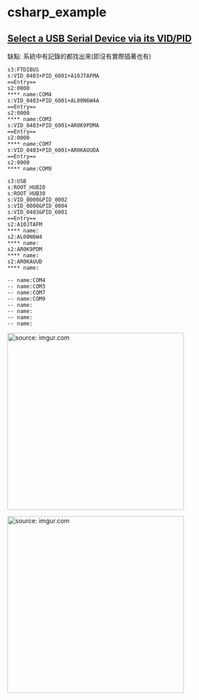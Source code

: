 # csharp_example

## [Select a USB Serial Device via its VID/PID][1]


缺點: 系統中有記錄的都找出來(即沒有實際插著也有)


```
s3:FTDIBUS
s:VID_0403+PID_6001+A10JTAFMA
==Entry==
s2:0000
**** name:COM4
s:VID_0403+PID_6001+AL00N6W4A
==Entry==
s2:0000
**** name:COM3
s:VID_0403+PID_6001+AR0K9PDMA
==Entry==
s2:0000
**** name:COM7
s:VID_0403+PID_6001+AR0KAUUDA
==Entry==
s2:0000
**** name:COM9
```

```
s3:USB
s:ROOT_HUB20
s:ROOT_HUB30
s:VID_0000&PID_0002
s:VID_0000&PID_0004
s:VID_0403&PID_6001
==Entry==
s2:A10JTAFM
**** name:
s2:AL00N6W4
**** name:
s2:AR0K9PDM
**** name:
s2:AR0KAUUD
**** name:
```

```
-- name:COM4
-- name:COM3
-- name:COM7
-- name:COM9
-- name:
-- name:
-- name:
-- name:
```

<a href="https://imgur.com/NFOFBvh"><img src="https://i.imgur.com/NFOFBvh.png" title="source: imgur.com" width="400px" /></a>

<a href="https://imgur.com/bFnnlHy"><img src="https://i.imgur.com/bFnnlHy.png" title="source: imgur.com" width="400px" /></a>


[1]:https://www.codeproject.com/Tips/349002/Select-a-USB-Serial-Device-via-its-VID-PID